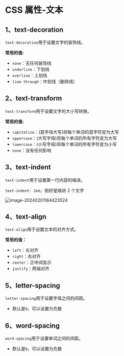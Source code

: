 # CSS 属性-文本

## 1、text-decoration

`text-decoration`用于设置文字的装饰线。

**常用的值:**

- `none`：无任何装饰线
- `underline`：下划线
- `overline`：上划线
- `line-through`：中划线（删除线）

## 2、text-transform

`text-transform`用于设置文字的大小写转换。

**常用的值:**

- `capitalize`：(首字母大写)将每个单词的首字符变为大写
- `uppercase`：(大写字母)将每个单词的所有字符变为大写
- `lowercase`：(小写字母)将每个单词的所有字符变为小写
- `none`：没有任何影响

## 3、text-indent

`text-indent`用于设置第一行内容的缩进。

`text-indent: 2em; `刚好是缩进 2 个文字

![image-20240201164423524](/front-end/css/image-20240201164423524.png)

## 4、text-align

`text-align`用于设置文本的对齐方式。

**常用的值：**

- `left`：左对齐
- `right`：右对齐
- `center`：正中间显示
- `justify`：两端对齐

## 5、letter-spacing

`letter-spacing`用于设置字母之间的间距。

- 默认是`0`，可以设置为负数

## 6、word-spacing

`word-spacing`用于设置单词之间的间距。

- 默认是`0`，可以设置为负数

